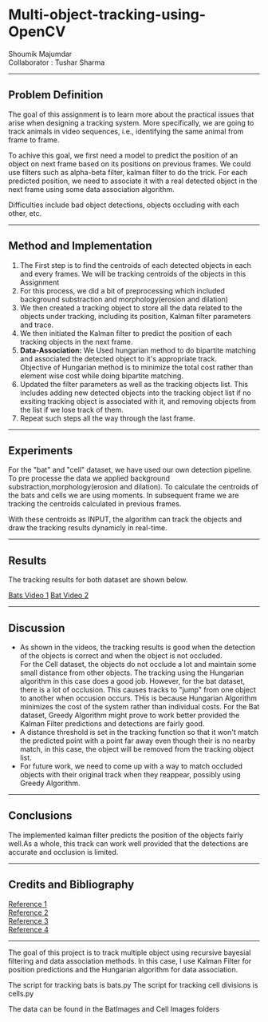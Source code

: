 # Multi-object-tracking-using-OpenCV


<html>
<body data-gr-c-s-loaded="true">
Shoumik Majumdar <br>
Collaborator : Tushar Sharma<br>
</p>

<div class="main-body">
<hr>
<h2> Problem Definition </h2>
<p>
The goal of this assignment is to learn more about the practical issues
 that arise when designing a tracking system. More specifically, we are going to track animals in
 video sequences, i.e., identifying the same animal from frame to frame. 
 </p><p>
 To achive this goal, we first need a model to predict the position of an object on next frame based on its
 positions on previous frames. We could use filters such as alpha-beta filter, kalman filter to do the trick. 
 For each predicted position, we need to associate it with a real detected object in the next frame using some
 data association algorithm. 
 </p><p>
 Difficulties include bad object detections, objects occluding with each other, etc.
</p>

<hr>
<h2> Method and Implementation </h2>
<ol>
<li>The First step is to find the centroids of each detected objects in each and every frames. We will be tracking centroids of the objects in this Assignment</li>
<li>For this process, we did a bit of preprocessing which included background substraction and morphology(erosion and dilation) </li>
<li>We then created a tracking object to store all the data related to the objects
under tracking, including its position, Kalman filter parameters and trace.</li>
<li> We then initiated the Kalman filter to predict the position of each tracking objects in the next frame.</li>
<li> <b>Data-Association:</b> We Used hungarian method to do bipartite matching and associated the detected object to it's appropriate track.</li>
Objective of Hungarian method is to minimize the total cost rather than element wise cost while doing bipartite matching.
<li> Updated the filter parameters as well as the tracking objects list. This includes adding new detected objects
into the tracking object list if no exsiting tracking object is associated with it, and removing objects from the list
if we lose track of them. </li>
<li> Repeat such steps all the way through the last frame. </li>
</ol>

<hr>
<h2>Experiments</h2>
<p>For the "bat" and "cell" dataset, we have used our own detection pipeline. To pre processe the data we applied background substraction,morphology(erosion and dilation).
To calculate the centroids of the bats and cells we are using moments. In subsequent frame we are tracking the centroids calculated in previous frames.
</p>
<p>With these centroids as INPUT, the algorithm can track the objects and draw the tracking results dynamicly in real-time.   
</p><hr>
<h2> Results</h2>
<p>
The tracking results for both dataset are shown below.</p>



 <a href="https://www.youtube.com/embed/G09bWMv4SpA">Bats Video 1</a> 
 <a href="https://www.youtube.com/embed/lXuIId4IkRc">Bat Video 2</a> 


<hr>
<h2> Discussion </h2>

<p> 
</p><ul>
<li>As shown in the videos, the tracking results is good when the detection of the objects is correct and when the object 
is not occluded. 
 </li>
 For the Cell dataset, the objects do not occlude a lot and maintain some small distance from other objects. The tracking using the Hungarian algorithm in this case does a good job.
However, for the bat dataset, there is a lot of occlusion. This causes tracks to "jump" from one object to another when occusion occurs. THis is because Hungarian Algorithm minimizes the cost of the system rather than individual costs.
For the Bat dataset, Greedy Algorithm might prove to work better provided the Kalman Filter predictions and detections are fairly good.
 </li>
<li>A distance threshold is set in the tracking function so that it won't match the predicted point
with a point far away even though their is no nearby match, in this case, the object will be removed from the tracking object list.</li>
<li>For future work, we need to come up with a way to match occluded objects with their original track when they reappear, possibly using Greedy Algorithm. </li> 
</ul>
<p></p>


<hr>
<h2> Conclusions </h2>

<p>
The implemented kalman filter predicts the position of the objects fairly well.As a whole, this track can work well provided that the 
detections are accurate and occlusion is limited.
</p>



<hr>
<h2> Credits and Bibliography </h2>
<p>
<a href="https://towardsdatascience.com/kalman-filter-an-algorithm-for-making-sense-from-the-insights-of-various-sensors-fused-together-ddf67597f35e">Reference 1</a><br>
<a href="http://www.bzarg.com/p/how-a-kalman-filter-works-in-pictures/">Reference 2</a><br>
<a href="https://towardsdatascience.com/kalman-filter-intuition-and-discrete-case-derivation-2188f789ec3a">Reference 3</a><br>
<a href="https://github.com/srianant/kalman_filter_multi_object_tracking"> Reference 4</a>

</p>
<hr>
</div>

</body></html>


The goal of this project is to track multiple object using recursive bayesial filtering and data association methods. In this case, I use Kalman Filter for position predictions
and the Hungarian algorithm for data association.

The script for tracking bats is bats.py
The script for tracking cell divisions is cells.py

The data can be found in the BatImages and Cell Images folders
